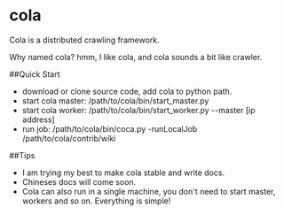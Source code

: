cola
====

Cola is a distributed crawling framework. 

Why named cola? hmm, I like cola, and cola sounds a bit like crawler.

##Quick Start

* download or clone source code, add cola to python path.
* start cola master: /path/to/cola/bin/start_master.py
* start cola worker: /path/to/cola/bin/start_worker.py --master [ip address]
* run job: /path/to/cola/bin/coca.py -runLocalJob /path/to/cola/contrib/wiki

##Tips

* I am trying my best to make cola stable and write docs.
* Chineses docs will come soon.
* Cola can also run in a single machine, you don't need to start master, workers and so on. Everything is simple!